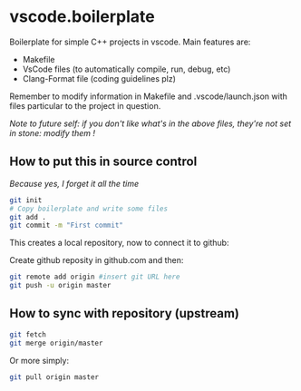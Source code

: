 # vscode.boilerplate

Boilerplate for simple C++ projects in vscode. Main features are:
  - Makefile
  - VsCode files (to automatically compile, run, debug, etc)
  - Clang-Format file (coding guidelines plz)

Remember to modify information in Makefile and .vscode/launch.json with files particular to the project in question.

*Note to future self: if you don't like what's in the above files, they're not set in stone: modify them !*

## How to put this in source control

*Because yes, I forget it all the time*
```bash
git init
# Copy boilerplate and write some files
git add .
git commit -m "First commit"
```

This creates a local repository, now to connect it to github:

Create github reposity in github.com and then:

```bash
git remote add origin #insert git URL here
git push -u origin master
```

## How to sync with repository (upstream)

```bash
git fetch
git merge origin/master
```

Or more simply:
```bash
git pull origin master
```

